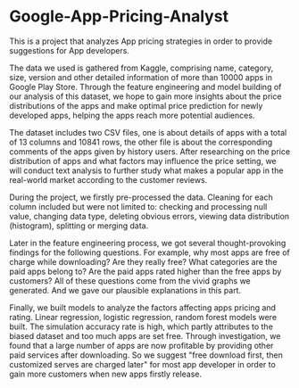 # Google-App-Pricing-Analyst
This is a project that analyzes App pricing strategies in order to provide suggestions for App developers. 

The data we used is gathered from Kaggle, comprising name, category, size, version and other detailed information of more than 10000 apps in Google Play Store. Through the feature engineering and model building of our analysis of this dataset, we hope to gain more insights about the price distributions of the apps and make optimal price prediction for newly developed apps, helping the apps reach more potential audiences. 

The dataset includes two CSV files, one is about details of apps with a total of 13 columns and 10841 rows, the other file is about the corresponding comments of the apps given by history users. After researching on the price distribution of apps and what factors may influence the price setting, we will conduct text analysis to further study what makes a popular app in the real-world market according to the customer reviews.

During the project, we firstly pre-processed the data. Cleaning for each column included but were not limited to: checking and processing null value, changing data type, deleting obvious errors, viewing data distribution (histogram), splitting or merging data.

Later in the feature engineering process, we got several thought-provoking findings for the following questions. For example, why most apps are free of charge while downloading? Are they really free? What categories are the paid apps belong to? Are the paid apps rated higher than the free apps by customers? All of these questions come from the vivid graphs we generated. And we gave our plausible explanations in this part.

Finally, we built models to analyze the factors affecting apps pricing and rating. Linear regression, logistic regression, random forest models were built. The simulation accuracy rate is high, which partly attributes to the biased dataset and too much apps are set free. Through investigation, we found that a large number of apps are now profitable by providing other paid services after downloading. So we suggest "free download first, then customized serves are charged later" for most app developer in order to gain more customers when new apps firstly release.



